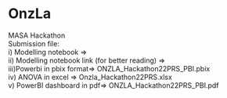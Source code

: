 # OnzLa
MASA Hackathon
<br />Submission file:
<br />i)  Modelling notebook => 
<br />ii) Modelling notebook link (for better reading) =>
<br />iii)Powerbi in pbix format=> ONZLA_Hackathon22PRS_PBI.pbix
<br />iv) ANOVA in excel => Onzla_Hackathon22PRS.xlsx
<br />v) PowerBI dashboard in pdf=> ONZLA_Hackathon22PRS_PBI.pdf

